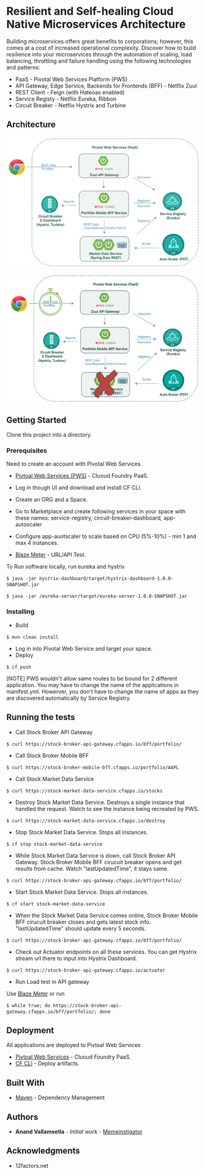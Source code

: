 # Resilient and Self-healing Cloud Native Microservices Architecture

Building microservices offers great benefits to corporations; however, this comes at a cost of increased operational complexity. Discover how to build resilience into your microservices through the automation of scaling, load balancing, throttling and failure handling using the following technologies and patterns:
 
* PaaS - Pivotal Web Services Platform (PWS)
* API Gateway, Edge Service, Backends for Frontends (BFF) - Netflix Zuul
* REST Client - Feign (with Hateoas enabled)
* Service Registy - Netflix Eureka, Ribbon
* Circuit Breaker - Netflix Hystrix and Turbine

## Architecture
 
![Architecture](Architecuture.png)

![Architecture Resilience](Architecture%20Resilience.png)

## Getting Started

Clone this project into a directory.

### Prerequisites

Need to create an account with Pivotal Web Services.

* [Pivtoal Web Services (PWS)](https://run.pivotal.io) - Cluoud Foundry PaaS.

* Log in though UI and download and install CF CLI.
* Create an ORG and a Space.
* Go to Marketplace and create following services in your space with these names: service-registry, circuit-breaker-dashboard, app-autoscaler 
* Configure app-auotscaler to scale based on CPU (5%-10%) - min 1 and max 4 instances.

* [Blaze Meter](http://www.blazemeter.com) - URL/API Test.

To Run software locally, run eureka and hystrix

```
$ java -jar hystrix-dashboard/target/hystrix-dashboard-1.0.0-SNAPSHOT.jar
```
```
$ java -jar /eureka-server/target/eureka-server-1.0.0-SNAPSHOT.jar
```

### Installing

* Build 
```
$ mvn clean install
```

* Log in into Pivotal Web Service and target your space.
* Deploy
```
$ cf push
```
[NOTE] PWS wouldn't allow same routes to be bound for 2 different application. You may have to change the name of the applications in manifest.yml. Howerver, you don't have to change the name of apps as they are discovered automatically by Service Registry.

## Running the tests

* Call Stock Broker API Gateway
```
$ curl https://stock-broker-api-gateway.cfapps.io/bff/portfolio/
```

* Call Stock Broker Mobile BFF 
```
$ curl https://stock-broker-mobile-bff.cfapps.io/portfolio/AAPL
```

* Call Stock Market Data Service 
```
$ curl https://stock-market-data-service.cfapps.io/stocks
```

* Destroy Stock Market Data Service. Destroys a single instance that handled the request. Watch to see the instance being recreated by PWS.
```
$ curl https://stock-market-data-service.cfapps.io/destroy
```

* Stop Stock Market Data Service. Stops all instances.
```
$ cf stop stock-market-data-service
```

* While Stock Market Data Service is down, call Stock Broker API Gateway. Stock Broker Mobile BFF cirucuit breaker opens and get results from cache. Watch "lastUpdatedTime", it stays same. 
```
$ curl https://stock-broker-api-gateway.cfapps.io/bff/portfolio/
```

* Start Stock Market Data Service. Stops all instances.
```
$ cf start stock-market-data-service
```

* When the Stock Market Data Service comes online, Stock Broker Mobile BFF cirucuit breaker closes and gets latest stock info. "lastUpdatedTime" should update every 5 seconds.
```
$ curl https://stock-broker-api-gateway.cfapps.io/bff/portfolio/
```

*  Check out Actuator endpoints on all these services. You can get Hystrix stream url there to input into Hystrix Dashboard.
```
$ curl https://stock-broker-api-gateway.cfapps.io/actuator
```

* Run Load test in API gateway

Use [Blaze Meter](http://www.blazemeter.com) or run

```
$ while true; do https://stock-broker-api-gateway.cfapps.io/bff/portfolio/; done
```

## Deployment

All applications are deployed to Pivtoal Web Services

* [Pivtoal Web Services](https://run.pivotal.io) - Cluoud Foundry PaaS.
* [CF CLI](https://github.com/cloudfoundry/cli) - Deploy artifacts.


## Built With

* [Maven](https://maven.apache.org/) - Dependency Management

## Authors

* **Anand Vallamsetla** - *Initial work* - [Memeinstigator](https://github.com/memeinstigator)


## Acknowledgments

* 12factors.net


